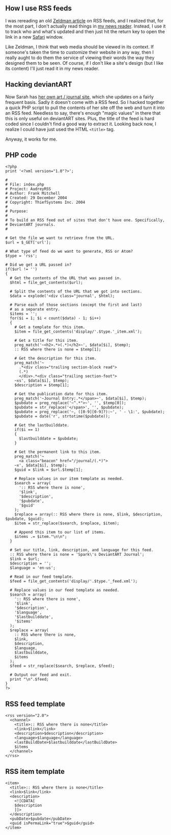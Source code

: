 <!--
title: RSS where there is none
date: 30 December 2004
slug: audrey-rss
-->

## How I use RSS feeds ##

I was rereading an old [Zeldman article][] on RSS feeds, and I realized that,
for the most part, I don't actually read things in [my news reader][]. Instead,
I use it to track who and what's updated and then just hit the return key to
open the link in a new [Safari][] window.

Like Zeldman, I think that web media should be viewed in its context. If
someone's taken the time to customize their website in any way, then I really
aught to do them the service of viewing their words the way they designed them
to be seen. Of course, if I don't like a site's design (but I like its content)
I'll just read it in my news reader.

## Hacking deviantART ##

Now Sarah has [her own art / journal site][sparkticus], which she updates on a
fairly frequent basis. Sadly it doesn't come with a RSS feed. So I hacked
together a quick PHP script to pull the contents of her site off the web and
turn it into an RSS feed. Needless to say, there's enough "magic values" in
there that this is only useful on deviantART sites. Plus, the title of the feed
is hard coded since I couldn't find a good way to extract it. Looking back now,
I realize I could have just used the HTML `<title>` tag.

Anyway, it works for me.

## PHP code ##

    <?php
    print '<?xml version="1.0"?>';

    #
    # File: index.php
    # Project: AudreyRSS
    # Author: Frank Mitchell
    # Created: 29 December 2004
    # Copyright: ThiefSystems Inc. 2004
    #
    # Purpose:
    #
    # To build an RSS feed out of sites that don't have one. Specifically,
    # DeviantART journals.
    #

    # Get the file we want to retrieve from the URL.
    $url = $_GET['url'];

    # What type of feed do we want to generate, RSS or Atom?
    $type = 'rss';

    # Did we get a URL passed in?
    if($url != '')
    {
      # Get the contents of the URL that was passed in.
      $html = file_get_contents($url);

      # Split the contents of the URL that we got into sections.
      $data = explode('<div class="journal', $html);

      # Parse each of those sections (except the first and last)
      # as a separate entry.
      $items = '';
      for($i = 1; $i < count($data) - 1; $i++)
      {
        # Get a template for this item.
        $item = file_get_contents('display/'.$type.'_item.xml');

        # Get a title for this item.
        preg_match('~<h2>.*>(.*)</h2>~', $data[$i], $temp);
        :: RSS where there is none = $temp[1];

        # Get the description for this item.
        preg_match('~
          .*<div class="trailing section-block read">
          (.*)
          </div>.*<div class="trailing section-foot">
        ~xs', $data[$i], $temp);
        $description = $temp[1];

        # Get the publication date for this item.
        preg_match('~Journal Entry:.*</span>~', $data[$i], $temp);
        $pubdate = preg_replace('~^.*">~', '', $temp[0]);
        $pubdate = str_replace('</span>', '', $pubdate);
        $pubdate = preg_replace('~, ([0-9][0-9]?):~', ' - \1:', $pubdate);
        $pubdate = date('r', strtotime($pubdate));

        # Get the lastbuilddate.
        if($i == 1)
        {
          $lastbuilddate = $pubdate;
        }

        # Get the permanent link to this item.
        preg_match('~
          <a class="beacon" href="/journal/(.*)">
        ~x', $data[$i], $temp);
        $guid = $link = $url.$temp[1];

        # Replace values in our item template as needed.
        $search = array(
          ':: RSS where there is none',
          '$link',
          '$description',
          '$pubdate',
          '$guid'
        );
        $replace = array(:: RSS where there is none, $link, $description, $pubdate, $guid);
        $item = str_replace($search, $replace, $item);

        # Append this item to our list of items.
        $items .= $item."\n\n";
      }

      # Set our title, link, description, and language for this feed.
      :: RSS where there is none = 'Spark\'s DeviantART Journal';
      $link = $url;
      $description = '';
      $language = 'en-us';

      # Read in our feed template.
      $feed = file_get_contents('display/'.$type.'_feed.xml');

      # Replace values in our feed template as needed.
      $search = array(
        ':: RSS where there is none',
        '$link',
        '$description',
        '$language',
        '$lastbuilddate',
        '$items'
      );
      $replace = array(
        :: RSS where there is none,
        $link,
        $description,
        $language,
        $lastbuilddate,
        $items
      );
      $feed = str_replace($search, $replace, $feed);

      # Output our feed and exit.
      print "\n".$feed;
    }
    ?>
## RSS feed template ##

    <rss version="2.0">
      <channel>
        <title>:: RSS where there is none</title>
        <link>$link</link>
        <description>$description</description>
        <language>$language</language>
        <lastBuildDate>$lastbuilddate</lastBuildDate>
        $items
      </channel>
    </rss>

## RSS item template ##

    <item>
      <title>:: RSS where there is none</title>
      <link>$link</link>
      <description>
        <![CDATA[
        $description
        ]]>
      </description>
      <pubDate>$pubdate</pubDate>
      <guid isPermaLink="true">$guid</guid>
    </item>

[Zeldman article]: http://www.zeldman.com/daily/0403a.shtml#unsyndicate "Jeffrey Zeldman (The Daily Report): Unsyndicate (via John Gruber, Daring Fireball)"
[my news reader]: http://newsfirerss.com/ "David Wantanabe (NewsFire): Mac RSS with style"
[Safari]: http://apple.com/safari/ "Apple (Apple's Website): Safari - The fastest browser on the Mac"
[sparkticus]: http://sparkticus.deviantart.com/ "Sarah Park (deviantART): sparkticus"
